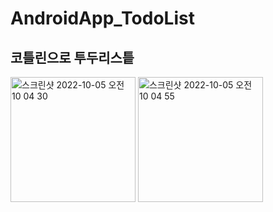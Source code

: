 # AndroidApp_TodoList

## 코틀린으로 투두리스틑


<div style="display:flex>
<img width="200" alt="스크린샷 2022-10-05 오전 10 04 15" src="https://user-images.githubusercontent.com/56811978/193958251-7463bddf-dd9a-4e02-ab9f-37976fb7a2f9.png">
<img width="200" alt="스크린샷 2022-10-05 오전 10 04 30" src="https://user-images.githubusercontent.com/56811978/193957606-7348529d-c45d-4308-bdee-4bda27e75ff0.png">

<img width="200" alt="스크린샷 2022-10-05 오전 10 04 55" src="https://user-images.githubusercontent.com/56811978/193957607-72819238-a060-4676-8e7b-d66b4317276d.png">


